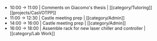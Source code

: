 - 10:00 -> 11:00 | Comments on Giacomo's thesis | [[category/Tutoring]] [[projects/CasVOTPP]]
- 11:00 -> 12:30 | Castle meeting prep | [[category/Admin]]
- 14:00 -> 16:00 | Castle meeting prep | [[category/Admin]]
- 16:00 -> 18:00 | Assemble rack for new laser chiller and controller | [[category/Lab Work]]